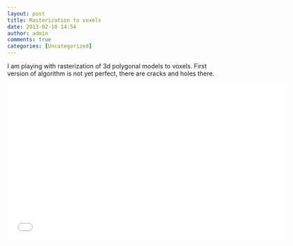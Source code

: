 ```yaml
---
layout: post
title: Rasterization to voxels
date: 2013-02-10 14:54
author: admin
comments: true
categories: [Uncategorized]
---
```

I am playing with rasterization of 3d polygonal models to voxels. First version of algorithm is not yet perfect, there are cracks and holes there.
<iframe width="640" height="360" src="//www.youtube.com/embed/DXg2hcdEFMM" frameborder="0" allowfullscreen></iframe>
